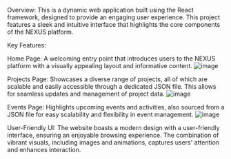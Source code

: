 Overview: This is a dynamic web application built using the React framework, designed to provide an engaging user experience. This project features a sleek and intuitive interface that highlights the core components of the NEXUS platform.

Key Features:

Home Page: A welcoming entry point that introduces users to the NEXUS platform with a visually appealing layout and informative content.
![image](https://github.com/user-attachments/assets/0731087b-581a-46dc-a5c3-e73c619d16ba)


Projects Page: Showcases a diverse range of projects, all of which are scalable and easily accessible through a dedicated JSON file. This allows for seamless updates and management of project data.
![image](https://github.com/user-attachments/assets/a6976414-d03b-4933-b6c3-ee2a2b02d53a)


Events Page: Highlights upcoming events and activities, also sourced from a JSON file for easy scalability and flexibility in event management.
![image](https://github.com/user-attachments/assets/ed361ae9-f564-467d-a93a-883b539d9af3)


User-Friendly UI: The website boasts a modern design with a user-friendly interface, ensuring an enjoyable browsing experience. The combination of vibrant visuals, including images and animations, captures users' attention and enhances interaction.




